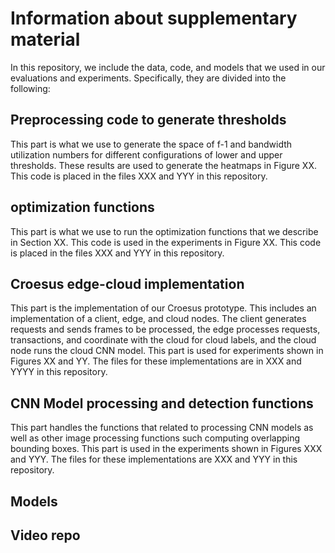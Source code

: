# Information about supplementary material

In this repository, we include the data, code, and models that we used in our evaluations and experiments. Specifically, they are divided into the following:

## Preprocessing code to generate thresholds
This part is what we use to generate the space of f-1 and bandwidth utilization numbers for different configurations of lower and upper thresholds. These results are used to generate the heatmaps in Figure XX. This code is placed in the files XXX and YYY in this repository. 

## optimization functions
This part is what we use to run the optimization functions that we describe in Section XX. This code is used in the experiments in Figure XX. This code is placed in the files XXX and YYY in this repository.

## Croesus edge-cloud implementation
This part is the implementation of our Croesus prototype. This includes an implementation of a client, edge, and cloud nodes. The client generates requests and sends frames to be processed, the edge processes requests, transactions, and coordinate with the cloud for cloud labels, and the cloud node runs the cloud CNN model. This part is used for experiments shown in Figures XX and YY. The files for these implementations are in XXX and YYYY in this repository.

## CNN Model processing and detection functions
This part handles the functions that related to processing CNN models as well as other image processing functions such computing overlapping bounding boxes. This part is used in the experiments shown in Figures XXX and YYY. The files for these implementations are XXX and YYY in this repository.

## Models


## Video repo


